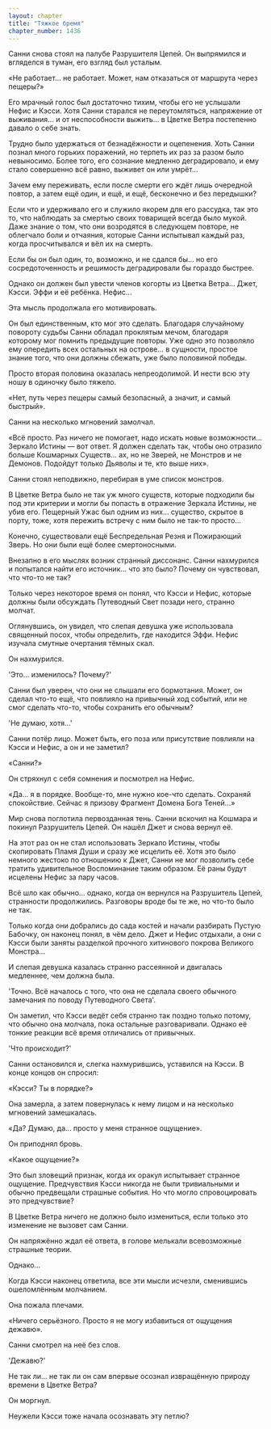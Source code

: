 ```yaml
---
layout: chapter
title: "Тяжкое бремя"
chapter_number: 1436
---
```




Санни снова стоял на палубе Разрушителя Цепей. Он выпрямился и вгляделся в туман, его взгляд был усталым.

«Не работает... не работает. Может, нам отказаться от маршрута через пещеры?»

Его мрачный голос был достаточно тихим, чтобы его не услышали Нефис и Кэсси. Хотя Санни старался не переутомляться, напряжение от выживания... и от неспособности выжить... в Цветке Ветра постепенно давало о себе знать.

Трудно было удержаться от безнадёжности и оцепенения. Хоть Санни познал много горьких поражений, но терпеть их раз за разом было невыносимо. Более того, его сознание медленно деградировало, и ему стало совершенно всё равно, выживет он или умрёт...

Зачем ему переживать, если после смерти его ждёт лишь очередной повтор, а затем ещё один, и ещё, и ещё, бесконечно и без передышки?

Если что и удерживало его и служило якорем для его рассудка, так это то, что наблюдать за смертью своих товарищей всегда было мукой. Даже знание о том, что они возродятся в следующем повторе, не облегчало боли и отчаяния, которые Санни испытывал каждый раз, когда просчитывался и вёл их на смерть.

Если бы он был один, то, возможно, и не сдался бы... но его сосредоточенность и решимость деградировали бы гораздо быстрее.

Однако он должен был увести членов когорты из Цветка Ветра... Джет, Кэсси. Эффи и её ребёнка. Нефис...

Эта мысль продолжала его мотивировать.

Он был единственным, кто мог это сделать. Благодаря случайному повороту судьбы Санни обладал проклятым мечом, благодаря которому мог помнить предыдущие повторы. Уже одно это позволяло ему опередить всех остальных на острове... в сущности, простое знание того, что они должны сбежать, уже было половиной победы.

Просто вторая половина оказалась непреодолимой. И нести всю эту ношу в одиночку было тяжело.

«Нет, путь через пещеры самый безопасный, а значит, и самый быстрый».

Санни на несколько мгновений замолчал.

«Всё просто. Раз ничего не помогает, надо искать новые возможности... Зеркало Истины — вот ответ. Я должен сделать так, чтобы оно отразило больше Кошмарных Существ... ах, но не Зверей, не Монстров и не Демонов. Подойдут только Дьяволы и те, кто выше них».

Санни стоял неподвижно, перебирая в уме список монстров.

В Цветке Ветра было не так уж много существ, которые подходили бы под эти критерии и могли бы попасть в отражение Зеркала Истины, не убив его. Пещерный Ужас был одним из них... существо, скрытое в порту, тоже, хотя пережить встречу с ним было не так-то просто...

Конечно, существовали ещё Беспредельная Резня и Пожирающий Зверь. Но они были ещё более смертоносными.

Внезапно в его мыслях возник странный диссонанс. Санни нахмурился и попытался найти его источник... что это было? Почему он чувствовал, что что-то не так?

Только через некоторое время он понял, что Кэсси и Нефис, которые должны были обсуждать Путеводный Свет позади него, странно молчат.

Оглянувшись, он увидел, что слепая девушка уже использовала священный посох, чтобы определить, где находится Эффи. Нефис изучала смутные очертания тёмных скал.

Он нахмурился.

'Это... изменилось? Почему?'

Санни был уверен, что они не слышали его бормотания. Может, он сделал что-то ещё, что повлияло на привычный ход событий, или не смог сделать что-то, чтобы сохранить его обычным?

'Не думаю, хотя...'

Санни потёр лицо. Может быть, его поза или присутствие повлияли на Кэсси и Нефис, а он и не заметил?

«Санни?»

Он стряхнул с себя сомнения и посмотрел на Нефис.

«Да... я в порядке. Вообще-то, мне нужно кое-что сделать. Сохраняй спокойствие. Сейчас я призову Фрагмент Домена Бога Теней...»

Мир снова поглотила первозданная тень. Санни вскочил на Кошмара и покинул Разрушитель Цепей. Он нашёл Джет и снова вернул её.

На этот раз он не стал использовать Зеркало Истины, чтобы скопировать Пламя Души и сразу же исцелить её. Хотя это было немного жестоко по отношению к Джет, Санни не мог позволить себе тратить удивительное Воспоминание таким образом. Её раны будут исцелены Нефис за пару часов.

Всё шло как обычно... однако, когда он вернулся на Разрушитель Цепей, странности продолжились. Разговоры вроде бы те же, но что-то было не так.

Только когда они добрались до сада костей и начали разбирать Пустую Бабочку, он наконец понял, в чём дело. Джет и Нефис отдыхали, а они с Кэсси были заняты разделкой прочного хитинового покрова Великого Монстра...

И слепая девушка казалась странно рассеянной и двигалась медленнее, чем должна была.

'Точно. Всё началось с того, что она не сделала своего обычного замечания по поводу Путеводного Света'.

Он заметил, что Кэсси ведёт себя странно так поздно только потому, что обычно она молчала, пока остальные разговаривали. Однако её тонкие реакции всё время отличались от привычных.

'Что происходит?'

Санни остановился и, слегка нахмурившись, уставился на Кэсси. В конце концов он спросил:

«Кэсси? Ты в порядке?»

Она замерла, а затем повернулась к нему лицом и на несколько мгновений замешкалась.

«Да? Думаю, да... просто у меня странное ощущение».

Он приподнял бровь.

«Какое ощущение?»

Это был зловещий признак, когда их оракул испытывает странное ощущение. Предчувствия Кэсси никогда не были тривиальными и обычно предвещали страшные события. Но что могло спровоцировать это предчувствие?

В Цветке Ветра ничего не должно было измениться, если только это изменение не вызовет сам Санни.

Он напряжённо ждал её ответа, в голове мелькали всевозможные страшные теории.

Однако...

Когда Кэсси наконец ответила, все эти мысли исчезли, сменившись ошеломлённым молчанием.

Она пожала плечами.

«Ничего серьёзного. Просто я не могу избавиться от ощущения дежавю».

Санни смотрел на неё без слов.

'Дежавю?'

Не так ли... не так ли он сам впервые осознал извращённую природу времени в Цветке Ветра?

Он моргнул.

Неужели Кэсси тоже начала осознавать эту петлю?

